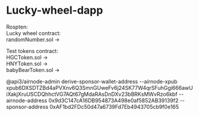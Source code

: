 # Lucky-wheel-dapp 
Rospten: <br />
Lucky wheel contract: <br />
randomNumber.sol ->  <br />

Test tokens contract: <br />
HGCToken.sol ->  <br />
HNYToken.sol ->  <br />
babyBearToken.sol ->  <br />




@api3/airnode-admin derive-sponsor-wallet-address --airnode-xpub xpub6DXSDTZBd4aPVXnv6Q3SmnGUweFv6j24SK77W4qrSFuhGgi666awUiXakjXruUSCDQhhctVG7AQt67gMdaRAsDnDXv23bBRKsMWvRzo6kbf --airnode-address 0x9d3C147cA16DB954873A498e0af5852AB39139f2 --sponsor-address 0xAF1bd2FDc50d47a6739Fd7Eb4943705cb9f0e165
